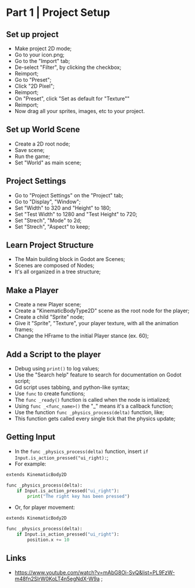 # Part 1 | Project Setup

## Set up project

- Make project 2D mode;
- Go to your icon.png;
- Go to the "Import" tab;
- De-select "Filter", by clicking the checkbox;
- Reimport;
- Go to "Preset";
- Click "2D Pixel";
- Reimport;
- On "Preset", click "Set as default for "Texture""
- Reimport;
- Now drag all your sprites, images, etc to your project.

## Set up World Scene

- Create a 2D root node;
- Save scene;
- Run the game;
- Set "World" as main scene;

## Project Settings

- Go to "Project Settings" on the "Project" tab;
- Go to "Display", "Window";
- Set "Width" to 320 and "Height" to 180;
- Set "Test Width" to 1280 and "Test Height" to 720;
- Set "Strech", "Mode" to 2d;
- Set "Strech", "Aspect" to keep;

## Learn Project Structure

- The Main building block in Godot are Scenes;
- Scenes are composed of Nodes;
- It's all organized in a tree structure;

## Make a Player

- Create a new Player scene;
- Create a "KinematicBodyType2D" scene as the root node for the player;
- Create a child "Sprite" node;
- Give it "Sprite", "Texture", your player texture, with all the animation frames;
- Change the HFrame to the initial Player stance (ex. 60);

## Add a Script to the player

- Debug using `print()` to log values;
- Use the "Search help" feature to search for documentation on Godot script;
- Gd script uses tabbing, and python-like syntax;
- Use `func` to create functions;
- The `func _ready()` function is called when the node is intialized;
- Using `func _<func_name>()` the "\_" means it's a callback function;
- Use the function `func _physics_process(delta)` function, like;
- This function gets called every single tick that the physics update;

## Getting Input

- In the `func _physics_process(delta)` function, insert `if Input.is_action_pressed("ui_right):`;
- For example:

```py
extends KinematicBody2D

func _physics_process(delta):
    if Input.is_action_pressed("ui_right"):
        print("The right key has been pressed")
```

- Or, for player movement:

```py
extends KinematicBody2D

func _physics_process(delta):
    if Input.is_action_pressed("ui_right"):
        position.x += 10
```

## Links

- <https://www.youtube.com/watch?v=mAbG8Oi-SvQ&list=PL9FzW-m48fn2SlrW0KoLT4n5egNdX-W9a> ;
